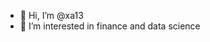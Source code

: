 - 👋 Hi, I’m @xa13
- 👀 I’m interested in finance and data science

<!---
xa13/xa13 is a ✨ special ✨ repository because its `README.md` (this file) appears on your GitHub profile.
You can click the Preview link to take a look at your changes.
--->
